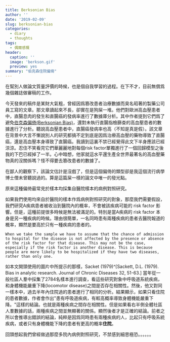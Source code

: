 ```yaml
---
title: Berksonian Bias
author: ''
date: '2019-02-09'
slug: berksonian-bias
categories:
  - diary
  - thoughts
tags:
  - 偶爾感慨
header:
  caption: ''
  image: 'berkson.gif'
  preview: yes
summary: "伯克森住院偏倚"
---
```



在幫別人做論文質量評價的時候，也是個自我學習的過程。在下不才，目前無償爲幾個雜誌做審稿的工作。

今天發來的稿件是某財大氣粗，曾經因爲篡改患者治療數據而臭名昭著的製藥公司員工寫的文章。那文章讀起來不長，卻實在是狗屎一堆。他們對歐洲高血壓患者中，直腸息肉的發生和直腸癌的發病率進行了數據庫分析。其中作者提到它們爲了避免[伯克森偏倚(Berksonian Bias)](http://influentialpoints.com/Training/berksons_bias.htm)，還對未執行直腸指檢篩查的高血壓患者的數據進行了分析。聽說高血壓患者中，直腸癌發病率也高（不知是真是假）。該文章在背景中大言不慚說別人的研究都搞不定到底是因爲治療高血壓的藥物導致了直腸癌，還是高血壓本身導致了直腸癌。我讀到這裏不禁已經覺得此文下半身應該已經涼涼。忍住不笑看完它們華麗麗地對每個risk factor單獨進行了一個回歸模型之後我的下巴已經掉了一半。心中暗想，他家就這水平還生產全世界最著名的高血壓藥物真的沒關係嗎？怪不得要去篡改患者的數據了。

在鄙人的觀察下，該論文估計是沒戲了，但是這個偏倚的類型卻是我這個流行病學博士僧未曾聽說過的。算是這篇屎一樣的論文中唯一的發光點。

原來這種偏倚最常見於樣本均採集自醫院樣本的病例對照研究。

如果我們使用均來自於醫院的樣本作爲病例對照研究的對象，那麼我們需要假設，我們研究A疾病患者被收治到醫院內的概率，不會被該疾病可能的 risk factor 影響。但是，這種前提很多時候是無法被滿足的。特別是當A疾病的 risk factor 本身是另一種疾病的時候。理由很簡單，一名同時患有兩種疾病的患者去醫院報道的概率，顯然是要高於只有一種疾病的患者的。

```
When we take the sample we have to assume that the chance of admission to hospital for the disease is not affected by the presence or absence of the risk factor for that disease. This may not be the case, especially if the risk factor is another disease. This is because people are more likely to be hospitalized if they have two diseases, rather than only one.
```

如本文開頭使用的圖片中所提示的那樣，Sacket (1979)^[Sackett, D.L. (1979). Bias in analytic research. Journal of Chronic Diseases 32, 51-63.] 當年從一般社區人羣中採集了2784名樣本進行調查，看這些研究對象中呼吸道系統疾病，和身體機能嚴重下降(locomotor disease)之間是否存在相關性。然後，他又對同一樣本中，過去半年內住院過的患者進行了相同的分析。結果顯示，如果只看住院的患者數據，作者會作出"患有呼吸道疾病，有較高概率導致身體機能嚴重下降。"這樣的結論。也就是兩種疾病之間存在相關性。但是如果看右半側全體社區人羣數據的話，兩種疾病之間並無顯著的關係。顯然後者才是正確的結論。前者之所以會推導出錯誤的結論，純粹是因爲同時患有兩種疾病的人，比起只有呼吸系統疾病，或者只有身體機能下降的患者有更高的概率**住院**。

回頭想起我們曾經做過那麼多院內病例對照研究，不禁感到細思極恐。。。。。。



